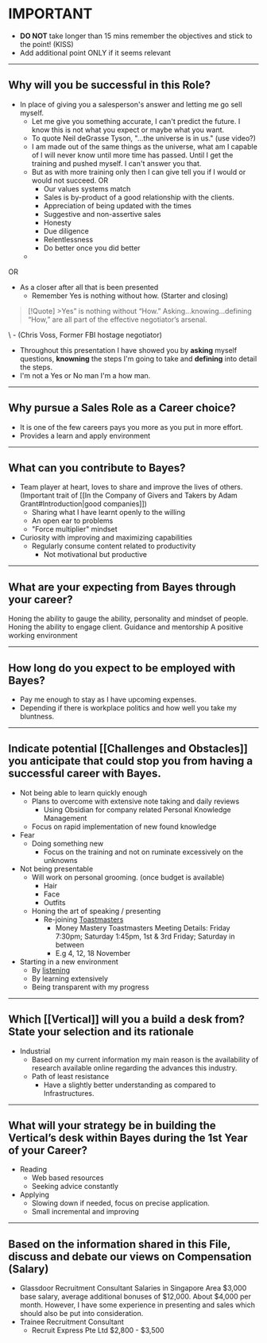 # IMPORTANT
- <b>DO NOT</b> take longer than 15 mins remember the objectives and stick to the point! (KISS)
- Add additional point ONLY if it seems relevant

---
## Why will you be successful in this Role?
- In place of giving you a salesperson's answer and letting me go sell myself.
	- Let me give you something accurate, I can't predict the future. I know this is not what you expect or maybe what you want.
	- To quote Neil deGrasse Tyson, "...the universe is in us." (use video?)
	- I am made out of the same things as the universe, what am I capable of I will never know until more time has passed. Until I get the training and pushed myself. I can't answer you that.
	- But as with more training only then I can give tell you if I would or would not succeed.
OR
		- Our values systems match
		- Sales is by-product of a good relationship with the clients.
		- Appreciation of being updated with the times
		- Suggestive and non-assertive sales
		- Honesty
		- Due diligence
		- Relentlessness
		- Do better once you did better
	- 
OR
- As a closer after all that is been presented
	- Remember Yes is nothing without how. (Starter and closing)
	
>[!Quote]
		>Yes” is nothing without “How.” Asking...knowing...defining “How,” are all part of the effective negotiator’s arsenal.

\ - (Chris Voss, Former FBI hostage negotiator)

- Throughout this presentation I have showed you by <b>asking</b> myself questions, <b>knowning</b> the steps I'm going to take and <b>defining</b> into detail the steps.
- I'm not a Yes or No man I'm a how man.

---
## Why pursue a Sales Role as a Career choice?
- It is one of the few careers pays you more as you put in more effort.
- Provides a learn and apply environment
---
## What can you contribute to Bayes?
- Team player at heart, loves to share and improve the lives of others. (Important trait of [[In the Company of Givers and Takers by Adam Grant#Introduction|good companies]])
	- Sharing what I have learnt openly to the willing 
	- An open ear to problems
	- "Force multiplier" mindset
- Curiosity with improving and maximizing capabilities
	- Regularly consume content related to productivity
		- Not motivational but productive
---
## What are your expecting from Bayes through your career?

Honing the ability to gauge the ability, personality and mindset of people.
Honing the ability to engage client.
Guidance and mentorship
A positive working environment

---
## How long do you expect to be employed with Bayes?
- Pay me enough to stay as I have upcoming expenses.
- Depending if there is workplace politics and how well you take my bluntness.

---
## Indicate potential [[Challenges and Obstacles]] you anticipate that could stop you from having a successful career with Bayes.
- Not being able to learn quickly enough
	- Plans to overcome with extensive note taking and daily reviews
		- Using Obsidian for company related Personal Knowledge Management
	- Focus on rapid implementation of new found knowledge
- Fear
	- Doing something new
		- Focus on the training and not on ruminate excessively on the unknowns
- Not being presentable
	- Will work on personal grooming. (once budget is available)
		- Hair
		- Face
		- Outfits
	- Honing the art of speaking / presenting
		- Re-joining [Toastmasters](https://moneymasterytoastmasters.org)
			- Money Mastery Toastmasters
			  Meeting Details: Friday 7:30pm; Saturday 1:45pm,
			  1st & 3rd Friday; Saturday in between
			- E.g 4, 12, 18 November
- Starting in a new environment
	- By [listening](https://www.morganphilips.com/en/insights/podcasts)
	- By learning extensively
	- Being transparent with my progress
---
## Which [[Vertical]] will you a build a desk from? State your selection and its rationale
- Industrial
	- Based on my current information my main reason is the availability of research available online regarding the advances this industry.
	- Path of least resistance
		- Have a slightly better understanding as compared to Infrastructures. 

---
## What will your strategy be in building the Vertical’s desk within Bayes during the 1st Year of your Career?
- Reading
	- Web based resources
	- Seeking advice constantly
- Applying
	- Slowing down if needed, focus on precise application.
	- Small incremental and improving

---
## Based on the information shared in this File, discuss and debate our views on Compensation (Salary)
- Glassdoor Recruitment Consultant Salaries in Singapore Area $3,000 base salary, average additional bonuses of $12,000. About $4,000 per month. However, I have some experience in presenting and sales which should also be put into consideration.
- Trainee Recruitment Consultant 
	- Recruit Express Pte Ltd $2,800 - $3,500